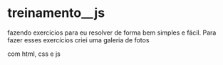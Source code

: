 # treinamento__js

fazendo exercícios para eu resolver de forma bem simples e fácil.
Para fazer esses exercícios criei uma galeria de fotos 

com html, css e js 

